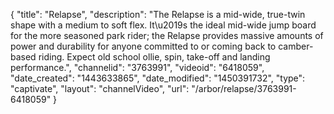 {
    "title": "Relapse",
    "description": "The Relapse is a mid-wide, true-twin shape with a medium to soft flex. It\u2019s the ideal mid-wide jump board for the more seasoned park rider; the Relapse provides massive amounts of power and durability for anyone committed to or coming back to camber- based riding. Expect old school ollie, spin, take-off and landing performance.",
    "channelid": "3763991",
    "videoid": "6418059",
    "date_created": "1443633865",
    "date_modified": "1450391732",
    "type": "captivate",
    "layout": "channelVideo",
    "url": "\/arbor\/relapse\/3763991-6418059"
}